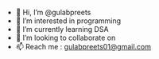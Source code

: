 - 👋 Hi, I’m @gulabpreets
- 👀 I’m interested in programming
- 🌱 I’m currently learning DSA
- 💞️ I’m looking to collaborate on 
- 📫 Reach me : gulabpreets01@gmail.com 


